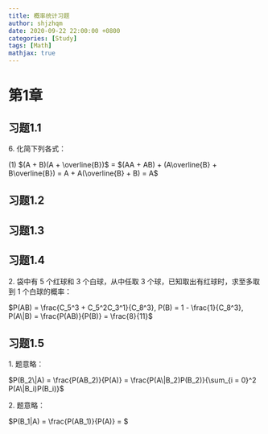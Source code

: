 ```yaml
---
title: 概率统计习题
author: shjzhqm
date: 2020-09-22 22:00:00 +0800
categories: [Study]
tags: [Math]
mathjax: true
---
```


# 第1章

## 习题1.1

$6.$ 化简下列各式：

$(1)$  $(A + B)(A + \overline{B})$ = $(AA + AB) + (A\overline{B} + B\overline{B}) = A + A(\overline{B} + B) = A$

## 习题1.2

## 习题1.3

## 习题1.4

$2.$ 袋中有 $5$ 个红球和 $3$ 个白球，从中任取 $3$ 个球，已知取出有红球时，求至多取到 $1$ 个白球的概率：

$P(AB) = \frac{C_5^3 + C_5^2C_3^1}{C_8^3}, P(B) = 1 - \frac{1}{C_8^3}, P(A\|B) = \frac{P(AB)}{P(B)} = \frac{8}{11}$ 

## 习题1.5

$1.$ 题意略：

$P(B_2\|A) = \frac{P(AB_2)}{P(A)} = \frac{P(A\|B_2)P(B_2)}{\sum_{i = 0}^2 P(A\|B_i)P(B_i)}$

$2.$ 题意略：

$P(B_1\|A) = \frac{P(AB_1)}{P(A)} = $